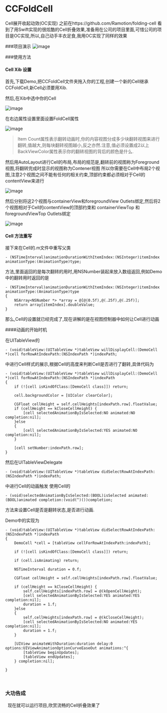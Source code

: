 # CCFoldCell
Cell展开收起动效(OC实现)
之前在https://github.com/Ramotion/folding-cell 看到了用Swift实现的很炫酷的Cell折叠效果,准备用在公司的项目里面,可惜公司的项目是OC实现,所以,自己动手丰衣足食,我用OC实现了同样的效果


###项目演示
![image](https://github.com/bref-Chan/CCFoldCell/blob/master/image/CCFoldCell.gif)   


###使用方法

#### Cell Xib 设置

首先,下载Demo,把CCFoldCell文件夹拖入你的工程,创建一个新的Cell继承CCFoldCell,新Cell必须要用Xib.

然后,在Xib中选中你的Cell


![image](https://github.com/bref-Chan/CCFoldCell/blob/master/image/CheckCell.png) 


在右边属性设置里面设置FoldCell属性


![image](https://github.com/bref-Chan/CCFoldCell/blob/master/image/SetCellProperty.png) 


>Item Count属性表示翻转动画时,你的内容视图分成多少块翻转视图来进行翻转,值越大,则每块翻转视图越小,反之亦然.注意,值必须设置成2以上
>BackViewColor属性表示你的翻转视图的背后的颜色是什么.

然后用AutoLayout进行Cell的布局,布局的规范是,翻转前的视图称为Foreground视图,将翻转完成时显示的视图称为Contener视图
所以你需要在Cell中布局2个视图,注意2个视图之间不能有任何的相关约束,顶部约束都必须相对于Cell的contentView来进行


![image](https://github.com/bref-Chan/CCFoldCell/blob/master/image/2view.png) 


然后分别将这2个视图与containerView和foregroundView Outlets绑定,然后将2个视图相对于Cell的contentView的顶部约束和 containerViewTop 和 foregroundViewTop Outlets绑定


![image](https://github.com/bref-Chan/CCFoldCell/blob/master/image/bindOutlets.png) 


#### Cell 方法重写

接下来在Cell的.m文件中重写父类
```
- (NSTimeInterval)animationDurationWithItemIndex:(NSInteger)itemIndex animationType:(AnimationType)type;
```
方法,里面返回的是每次翻转的用时,用NSNumber装起来放入数组返回,例如Demo中的翻转用时返回的是
```
- (NSTimeInterval)animationDurationWithItemIndex:(NSInteger)itemIndex animationType:(AnimationType)type
{
    NSArray<NSNumber *> *array = @[@(0.5f),@(.25f),@(.25f)];
    return array[itemIndex].doubleValue;
}
```
那么,Cell的设置就已经完成了,现在讲解的是在视图控制器中如何让Cell进行动画

####动画的开始时机

在UITableView的

```
- (void)tableView:(UITableView *)tableView willDisplayCell:(DemoCell *)cell forRowAtIndexPath:(NSIndexPath *)indexPath;

```

中进行Cell样式的展示,根据Cell的高度来判断Cell是否进行了翻转,具体代码为

```
- (void)tableView:(UITableView *)tableView willDisplayCell:(DemoCell *)cell forRowAtIndexPath:(NSIndexPath *)indexPath
{
    if (![cell isKindOfClass:[DemoCell class]]) return;
    
    cell.backgroundColor = [UIColor clearColor];
    
    CGFloat cellHeight = self.cellHeights[indexPath.row].floatValue;
    if (cellHeight == kCloseCellHeight) {
        [cell selectedAnimationByIsSelected:NO animated:NO completion:nil];
    }else
    {
        [cell selectedAnimationByIsSelected:YES animated:NO completion:nil];
    }
    
    [cell setNumber:indexPath.row];
}
```

然后在UITableViewDelegate

```
- (void)tableView:(UITableView *)tableView didSelectRowAtIndexPath:(NSIndexPath *)indexPath;
```

中进行Cell的动画触发
使用Cell的

```
- (void)selectedAnimationByIsSelected:(BOOL)isSelected animated:(BOOL)animated completion:(void(^)())completion;
```

方法来设置Cell是否是翻转状态,是否进行动画.

Demo中的实现为

```
- (void)tableView:(UITableView *)tableView didSelectRowAtIndexPath:(NSIndexPath *)indexPath
{
    DemoCell *cell = [tableView cellForRowAtIndexPath:indexPath];
    
    if (![cell isKindOfClass:[DemoCell class]]) return;
    
    if (cell.isAnimating) return;
    
    NSTimeInterval duration = 0.f;
    
    CGFloat cellHeight = self.cellHeights[indexPath.row].floatValue;
    
    if (cellHeight == kCloseCellHeight) {
        self.cellHeights[indexPath.row] = @(kOpenCellHeight);
        [cell selectedAnimationByIsSelected:YES animated:YES completion:nil];
        duration = 1.f;
    }else
    {
        self.cellHeights[indexPath.row] = @(kCloseCellHeight);
        [cell selectedAnimationByIsSelected:NO animated:YES completion:nil];
        duration = 1.f;
    }
    
    [UIView animateWithDuration:duration delay:0 options:UIViewAnimationOptionCurveEaseOut animations:^{
        [tableView beginUpdates];
        [tableView endUpdates];
    } completion:nil];
    
}
```
    
    
    
### 大功告成
  
现在就可以运行项目,欣赏流畅的Cell折叠效果了
